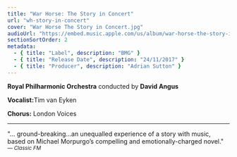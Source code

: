 ```yaml
---
title: "War Horse: The Story in Concert"
url: "wh-story-in-concert"
cover: "War Horse The Story in Concert.jpg"
audioUrl: "https://embed.music.apple.com/us/album/war-horse-the-story-in-concert/1538075276"
sectionSortOrder: 2
metadata:
  - { title: "Label", description: "BMG" }
  - { title: "Release Date", description: "24/11/2017" }
  - { title: "Producer", description: "Adrian Sutton" }
---
```

<b>Royal Philharmonic Orchestra</b> conducted by <b>David Angus</b>

<b>Vocalist:</b>Tim van Eyken</b>

<b>Chorus:</b> London Voices

<hr>

"... ground-breaking...an unequalled experience of a story with music, based on Michael Morpurgo’s compelling and emotionally-charged novel." <i><small>— Classic FM</small></i>